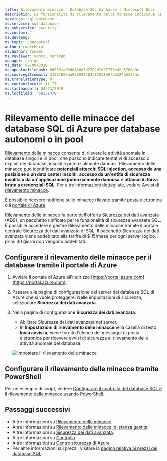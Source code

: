 ```yaml
---
title: Rilevamento minacce - Database SQL di Azure | Microsoft Docs
description: La funzionalità di rilevamento delle minacce individua le attività anomale del database che possono indicare la presenza di minacce alla sicurezza, in un database singolo o in un pool elastico.
services: sql-database
ms.service: sql-database
ms.subservice: security
ms.custom: ''
ms.devlang: ''
ms.topic: conceptual
author: rmatchoro
ms.author: ronmat
ms.reviewer: vanto, carlrab
manager: craigg
ms.date: 02/08/2019
ms.openlocfilehash: 60839fa06d8436d3d2202d1d97735c42c5768e9e
ms.sourcegitcommit: 3102f886aa962842303c8753fe8fa5324a52834a
ms.translationtype: MT
ms.contentlocale: it-IT
ms.lasthandoff: 04/23/2019
ms.locfileid: "60331478"
---
```

# <a name="azure-sql-database-threat-detection-for-single-or-pooled-databases"></a>Rilevamento delle minacce del database SQL di Azure per database autonomi o in pool

[Rilevamento delle minacce](sql-database-threat-detection-overview.md) consente di rilevare le attività anomale in database singoli e in pool, che possono indicare tentativi di accesso o exploit dei database, insoliti e potenzialmente dannosi. Rilevamento delle minacce può identificare **potenziali attacchi SQL injection**, **accesso da una posizione o un data center insoliti**, **accesso da un'entità di sicurezza insolita o da un'applicazione potenzialmente dannosa** e **attacco di forza bruta a credenziali SQL**. Per altre informazioni dettagliate, vedere [Avvisi di rilevamento minacce](sql-database-threat-detection-overview.md#advanced-threat-protection-alerts).

È possibile ricevere notifiche sulle minacce rilevate tramite [posta elettronica](sql-database-threat-detection-overview.md#explore-anomalous-database-activities-upon-detection-of-a-suspicious-event) o il [portale di Azure](sql-database-threat-detection-overview.md#explore-advanced-threat-protection-alerts-for-your-database-in-the-azure-portal)

[Rilevamento delle minacce](sql-database-threat-detection-overview.md) fa parte dell'offerta [Sicurezza dei dati avanzata](sql-database-advanced-data-security.md) (ADS), un pacchetto unificato per le funzionalità di sicurezza avanzate SQL. È possibile accedere e gestire Rilevamento delle minacce tramite il portale centrale Sicurezza dei dati avanzata di SQL. Il pacchetto Sicurezza dei dati avanzata viene addebitato alla tariffa di $ 15/mese per ogni server logico. I primi 30 giorni non vengono addebitati.

## <a name="set-up-threat-detection-for-your-database-in-the-azure-portal"></a>Configurare il rilevamento delle minacce per il database tramite il portale di Azure

1. Avviare il portale di Azure all'indirizzo [https://portal.azure.com](https://portal.azure.com).
2. Passare alla pagina di configurazione del server del database SQL di Azure che si vuole proteggere. Nelle impostazioni di sicurezza, selezionare **Sicurezza dei dati avanzata**.
3. Nella pagina di configurazione **Sicurezza dei dati avanzata**:

   - Abilitare Sicurezza dei dati avanzata nel server.
   - In **Impostazioni di rilevamento delle minacce**nella casella di testo **Invia avvisi a**, viene fornito l'elenco dei messaggi di posta elettronica per ricevere avvisi di sicurezza al rilevamento delle attività anomale del database.
  
   ![Impostare il rilevamento delle minacce](./media/sql-database-threat-detection/set_up_threat_detection.png)

## <a name="set-up-threat-detection-using-powershell"></a>Configurare il rilevamento delle minacce tramite PowerShell

Per un esempio di script, vedere [Configurare il controllo del database SQL e il rilevamento delle minacce usando PowerShell](scripts/sql-database-auditing-and-threat-detection-powershell.md).

## <a name="next-steps"></a>Passaggi successivi

- Altre informazioni su [Rilevamento delle minacce](sql-database-threat-detection-overview.md).
- Altre informazioni su [Rilevamento delle minacce in istanza gestita](sql-database-managed-instance-threat-detection.md).  
- Altre informazioni su [Sicurezza dei dati avanzata](sql-database-advanced-data-security.md).
- Altre informazioni su [Controllo](sql-database-auditing.md)
- Altre informazioni su [Centro sicurezza di Azure](https://docs.microsoft.com/azure/security-center/security-center-intro)
- Per altre informazioni sui prezzi, visitare la [pagina relativa ai prezzi del database SQL](https://azure.microsoft.com/pricing/details/sql-database/)  

